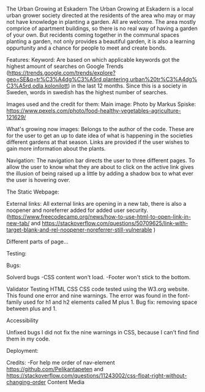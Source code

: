 The Urban Growing at Eskadern
The Urban Growing at Eskadern is a local urban grower society directed at the residents of the area who may or may not have knowledge in planting a garden. All are welcome.
The area mostly comprice of apartment buildings, so there is no real way of having a garden of your own. But recidents coming together in the communal spaces planting a garden, not only provides a beautiful garden, it is also a learning oppurtunity and a chance for people to meet and create bonds.

Features:
Keyword: Are based on which applicable keywords got the highest amount of searches on Google Trends (https://trends.google.com/trends/explore?geo=SE&q=tr%C3%A4dg%C3%A5rd,plantering,urban%20tr%C3%A4dg%C3%A5rd,odla,kolonilott) in the last 12 months. Since this is a society in Sweden, words in swedish has the highest number of searches.

Images used and the credit for them:
Main image: 
Photo by Markus Spiske: https://www.pexels.com/photo/food-healthy-vegetables-agriculture-121629/

What's growing now images:
Belongs to the author of the code. These are for the user to get an up to date idea of what is happening in the societies different gardens at that season. Links are provided if the user wishes to gain more information about the plants.

Navigation:
The navigation bar directs the user to three different pages. To allow the user to know what they are about to click on the active link gives the illusion of being raised up a little by adding a shadow box to what ever the user is hovering over.

The Static Webpage:

External links:
All external links are opening in a new tab, there is also a noopener and noreferrer added for added user security. (https://www.freecodecamp.org/news/how-to-use-html-to-open-link-in-new-tab/ and https://stackoverflow.com/questions/50709625/link-with-target-blank-and-rel-noopener-noreferrer-still-vulnerable )

Different parts of page...

Testing:

Bugs:

Solverd bugs
-CSS content won't load.
-Footer won't stick to the bottom.

Validator Testing
HTML
CSS
CSS code tested using the W3.org website.
This found one error and nine warnings.
The error was found in the font-family used for h1 and h2 elements called M plus 1. Bug fix: removing space between plus and 1.

Accessibility

Unfixed bugs
I did not fix the nine warnings in CSS, because I can't find find them in my code. 

Deployment:

Credits:
-For help me order of nav-element https://github.com/Pelikantapeten and https://stackoverflow.com/questions/11243002/css-float-right-without-changing-order 
Content
Media
